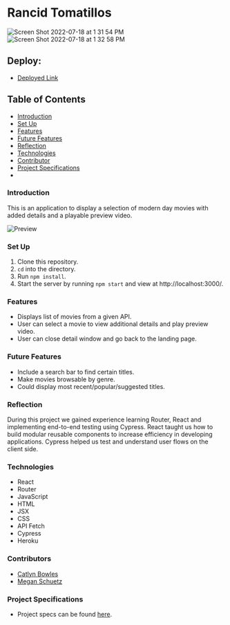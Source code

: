 # Rancid Tomatillos

![Screen Shot 2022-07-18 at 1 31 54 PM](https://user-images.githubusercontent.com/98415017/179602513-d1459c00-f4d5-4dd4-b8a4-80bd8ff36216.png)
![Screen Shot 2022-07-18 at 1 32 58 PM](https://user-images.githubusercontent.com/98415017/179602693-75970c41-fc56-453f-ba53-e159ecbe7a80.png)

## Deploy:
- [Deployed Link](https://radiant-sierra-74999.herokuapp.com)

## Table of Contents
- [Introduction](#introduction)
- [Set Up](#set-up)
- [Features](#features)
- [Future Features](#future-features)
- [Reflection](#reflection)
- [Technologies](#technologies)
- [Contributor](#contributors)
- [Project Specifications](#project-specifications)
- 
### Introduction
This is an application to display a selection of modern day movies with added details and a playable preview video. 

![Preview](https://media.giphy.com/media/fFl8eQ0K5FdMXTZKmQ/giphy.gif)

### Set Up
1. Clone this repository.
2. `cd` into the directory.
3. Run `npm install`.
4. Start the server by running `npm start` and view at http://localhost:3000/.

### Features
- Displays list of movies from a given API.
- User can select a movie to view additional details and play preview video.
- User can close detail window and go back to the landing page. 

### Future Features
- Include a search bar to find certain titles.
- Make movies browsable by genre.
- Could display most recent/popular/suggested titles. 

### Reflection
During this project we gained experience learning Router, React and implementing end-to-end testing using Cypress. React taught us how to build modular reusable components to increase efficiency in developing applications. Cypress helped us test and understand user flows on the client side.  

### Technologies
- React
- Router
- JavaScript
- HTML
- JSX
- CSS
- API Fetch
- Cypress
- Heroku

### Contributors
- [Catlyn Bowles](https://www.linkedin.com/in/catlyn-bowles/)
- [Megan Schuetz](https://github.com/megschuetz)

### Project Specifications
- Project specs can be found [here](https://frontend.turing.edu/projects/module-3/rancid-tomatillos-v3.html).
